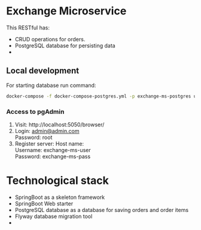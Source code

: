 # Exchange Microservice
This RESTful has:
* CRUD operations for orders.
* PostgreSQL database for persisting data
* 

## Local development
For starting database run command:
```bash
docker-compose -f docker-compose-postgres.yml -p exchange-ms-postgres up -d
```

### Access to pgAdmin
1. Visit: http://localhost:5050/browser/
2. Login: admin@admin.com  
   Password: root
3. Register server:
   Host name: <Docker IP>  
   Username: exchange-ms-user  
   Password: exchange-ms-pass  



# Technological stack
- SpringBoot as a skeleton framework
- SpringBoot Web starter
- PostgreSQL database as a database for saving orders and order items
- Flyway database migration tool
- 
